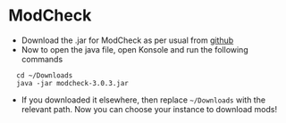 # ModCheck

- Download the .jar for ModCheck as per usual from [github](https://github.com/tildejustin/modcheck/releases/latest)
- Now to open the java file, open Konsole and run the following commands

```
  cd ~/Downloads
  java -jar modcheck-3.0.3.jar
```

- If you downloaded it elsewhere, then replace `~/Downloads` with the relevant path.
Now you can choose your instance to download mods!
